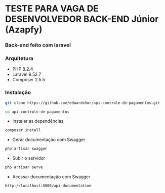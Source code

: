 # TESTE PARA VAGA DE DESENVOLVEDOR BACK-END Júnior (Azapfy)

### Back-end feito com laravel

### Arquitetura 

- PHP 8.2.4
- Laravel 9.52.7
- Composer 2.5.5

### Instalação
```sh
git clone https://github.com/eduardohor/api-controle-de-pagamentos.git
```

```sh
cd api-controle-de-pagamentos
```

- Instalar as dependências

```sh
composer install
```

- Gerar documentação com Swagger

```sh
php artisan swagger
```

- Subir o servidor

```sh
php artisan serve
```

 - Acessar documentação com Swagger

```sh
http://localhost:8000/api-documentation
```
